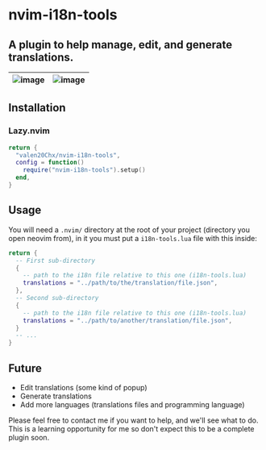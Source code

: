 # nvim-i18n-tools

## A plugin to help manage, edit, and generate translations.

| ![image](https://github.com/valen20Chx/nvim-i18n-tools/assets/33943799/ca578dfd-e2bb-45d1-96f3-e393ea8fc43b) | ![image](https://github.com/valen20Chx/nvim-i18n-tools/assets/33943799/7bf646a5-40a9-4ba1-85b8-8b2273a111b4) |
| ------------------------------------------------------------------------------------------------------------ | ------------------------------------------------------------------------------------------------------------ |

## Installation

### Lazy.nvim

```lua
return {
  "valen20Chx/nvim-i18n-tools",
  config = function()
    require("nvim-i18n-tools").setup()
  end,
}
```

## Usage

You will need a `.nvim/` directory at the root of your project (directory you open neovim from),
in it you must put a `i18n-tools.lua` file with this inside:

```lua
return {
  -- First sub-directory
  {
    -- path to the i18n file relative to this one (i18n-tools.lua)
    translations = "../path/to/the/translation/file.json",
  },
  -- Second sub-directory
  {
    -- path to the i18n file relative to this one (i18n-tools.lua)
    translations = "../path/to/another/translation/file.json",
  }
  -- ...
}
```

## Future

- Edit translations (some kind of popup)
- Generate translations
- Add more languages (translations files and programming language)



Please feel free to contact me if you want to help, and we'll see what to do.
This is a learning opportunity for me so don't expect this to be a complete plugin soon.
